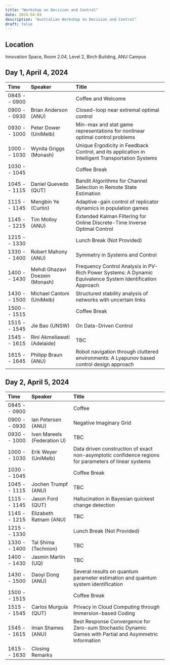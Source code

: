 ```yaml
---
title: "Workshop on Decision and Control"
date: 2024-04-04
description: "Australian Workshop on Decision and Control"
draft: false
---
```


## Location

Innovation Space, Room 2.04, Level 2, Birch Building, ANU Campus

## Day 1, April 4, 2024

| __Time__  | __Speaker__  | __Title__ |
| :----- | :-------- | :----------------|
| 0845 -- 0900 | | Coffee and Welcome  |
| 0900 -- 0930 | Brian Anderson (ANU) |  Closed-loop near extremal optimal control |
| 0930 -- 1000 | Peter Dower (UniMelb) | Min-max and stat game representations for nonlinear optimal control problems |
| 1000 -- 1030 | Wynita Griggs (Monash) |  Unique Ergodicity in Feedback Control, and its application in Intelligent Transportation Systems|
| 1030 -- 1045 | | Coffee Break |
| 1045 -- 1115 | Daniel Quevedo (QUT) |  Bandit Algorithms for Channel Selection in Remote State Estimation |
| 1115 -- 1145 | Mengbin Ye (Curtin) | Adaptive-gain control of replicator dynamics in population games |
| 1145 -- 1215 | Tim Molloy (ANU) | Extended Kalman Filtering for Online Discrete-Time Inverse Optimal Control |
| 1215 -- 1330 |  | Lunch Break (Not Provided) |
| 1330 -- 1400 | Robert Mahony (ANU) |   Symmetry in Systems and Control |
| 1400 -- 1430 | Mehdi Ghazavi Doezein (Monash) | Frequency Control Analysis in PV-Rich Power Systems: A Dynamic Equivalence System Identification Approach  |
| 1430 -- 1500 | Michael Cantoni (UniMelb)    | Structured stability analysis of networks with uncertain links |
| 1500 -- 1515 |  | Coffee Break  |
| 1515 -- 1545 | Jie Bao (UNSW) | On Data-Driven Control |
| 1545 -- 1615 | Rini Akmeliawati (Adelaide) | TBC  |
| 1615 -- 1645 | Philipp Braun (ANU) | Robot navigation through cluttered environments: A Lyapunov based control design approach  |




## Day 2, April 5, 2024


| __Time__  | __Speaker__  | __Title__ |
| :----- | :---------- | :----------------|
| 0845 -- 0900 | | Coffee |
| 0900 -- 0930 | Ian Petersen (ANU) |  Negative Imaginary Grid |
| 0930 -- 1000 | Iven Mareels (Federation U) | TBC |
| 1000 -- 1030 | Erik Weyer (UniMelb) | Data driven construction of exact non-asymptotic confidence regions for parameters of linear systems|
| 1030 -- 1045 | | Coffee Break |
| 1045 -- 1115 | Jochen Trumpf (ANU) | TBC  |
| 1115 -- 1145 | Jason Ford (QUT) |  Hallucination in Bayesian quickest change detection |
| 1145 -- 1215 | Elizabeth Ratnam (ANU) | TBC  |
| 1215 -- 1330 | | Lunch Break (Not Provided) |
| 1330 -- 1400 | Tal Shima (Technion) | TBC  |
| 1400 -- 1430 | Jasmin Martin (UQ) | TBC  |
| 1430 -- 1500 | Daoyi Dong (ANU) |  Several results on quantum parameter estimation and quantum system identification |
| 1500 -- 1515 | |  Coffee Break |
| 1515 -- 1545 | Carlos Murguia (QUT) | Privacy in Cloud Computing through Immersion-based Coding  |
| 1545 -- 1615 | Iman Shames (ANU) | Best Response Convergence for Zero-sum Stochastic Dynamic Games with Partial and Asymmetric Information |
| 1615 -- 1630 | Closing Remarks |   |

 
